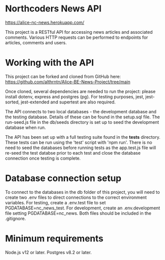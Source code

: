 # Northcoders News API

https://alice-nc-news.herokuapp.com/

This project is a RESTful API for accessing news articles and associated comments. Various HTTP requests can be performed to endpoints for articles, comments and users.

# Working with the API

This project can be forked and cloned from GitHub here: https://github.com/althrntn/Alice-BE-News-Project/tree/main

Once cloned, several dependencies are needed to run the project: please install dotenv, express and postgres (pg). For testing purposes, jest, jest-sorted, jest-extended and supertest are also required.

The API connects to two local databases - the development database and the testing database. Details of these can be found in the setup.sql file. The run-seed.js file in the db/seeds directory is set up to seed the development database when run.

The API has been set up with a full testing suite found in the **tests** directory. These tests can be run using the 'test' script with 'npm run'. There is no need to seed the databases before running tests as the app.test.js file will re-seed the test databse prior to each test and close the database connection once testing is complete.

# Database connection setup

To connect to the databases in the db folder of this project, you will need to create two .env files to direct connections to the correct environment variables. For testing, create a .env.test file to set PGDATABASE=nc_news_test. For development, create an .env.development file setting PGDATABASE=nc_news. Both files should be included in the .gitignore.

# Minimum requirements

Node.js v12 or later.
Postgres v8.2 or later.
